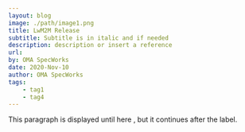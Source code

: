 ```yaml
---
layout: blog
image: ./path/image1.png
title: LwM2M Release
subtitle: Subtitle is in italic and if needed
description: description or insert a reference
url: 
by: OMA SpecWorks
date: 2020-Nov-10
author: OMA SpecWorks
tags: 
    - tag1
    - tag4
---
```

This paragraph is displayed until here <read more>, but it continues after the label.